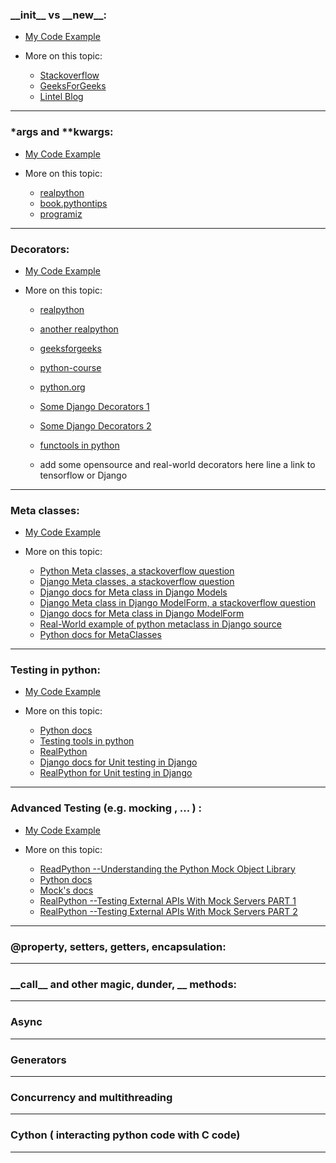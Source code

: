 <!-- topic 1 -->

<h3> __init__ vs __new__:</h3>

- <a href="/examples/code1.py">My Code Example</a>

- More on this topic:

    - <a href="https://stackoverflow.com/questions/674304/why-is-init-always-called-after-new">Stackoverflow</a>
    - <a href="https://www.geeksforgeeks.org/__new__-in-python/">GeeksForGeeks</a>
    - <a href="https://howto.lintel.in/python-__new__-magic-method-explained/">Lintel Blog</a>

<hr>



<h3> *args and **kwargs:</h3>

- <a href="/examples/code2.py">My Code Example</a>

- More on this topic:

    - <a href="https://realpython.com/python-kwargs-and-args/">realpython</a>
    - <a href="https://book.pythontips.com/en/latest/args_and_kwargs.html">book.pythontips</a>
    - <a href="https://www.programiz.com/python-programming/args-and-kwargs">programiz</a>

<hr>



<h3> Decorators:</h3>

- <a href="/examples/code3.py">My Code Example</a>

- More on this topic:

    - <a href="https://realpython.com/primer-on-python-decorators/">realpython</a>
    - <a href="https://realpython.com/inner-functions-what-are-they-good-for/">another realpython</a>
    - <a href="https://www.geeksforgeeks.org/decorators-in-python/">geeksforgeeks</a>
    - <a href="https://www.python-course.eu/python3_decorators.php">python-course</a>
    - <a href="https://www.python.org/dev/peps/pep-0318/">python.org</a>
    - <a href="https://github.com/django/django/blob/main/django/contrib/admin/decorators.py">Some Django Decorators
      1</a>
    - <a href="https://github.com/django/django/blob/main/django/contrib/auth/decorators.py">Some Django Decorators
      2</a>
    - <a href="https://docs.python.org/3/library/functools.html">functools in python</a>

    - add some opensource and real-world decorators here line a link to tensorflow or Django

<hr>


<h3> Meta classes:</h3>

- <a href="/examples/code4.py"> My Code Example </a>

- More on this topic:

    - <a href="https://stackoverflow.com/a/6581949/14119218"> Python Meta classes, a stackoverflow question</a>
    - <a href="https://stackoverflow.com/a/10344231/14119218"> Django Meta classes, a stackoverflow question</a>
    - <a href="https://docs.djangoproject.com/en/dev/topics/db/models/#meta-options"> Django docs for Meta class in Django Models</a>
    - <a href="https://stackoverflow.com/questions/39476334/why-class-meta-is-necessary-while-creating-a-model-form"> Django Meta class in Django ModelForm, a stackoverflow question</a>
    - <a href="https://docs.djangoproject.com/en/dev/topics/forms/modelforms/"> Django docs for Meta class in Django ModelForm </a>
    - <a href="https://github.com/django/django/blob/main/django/db/models/base.py"> Real-World example of python metaclass in Django source </a>
    - <a href="https://docs.python.org/3.9/reference/datamodel.html#metaclasses"> Python docs for MetaClasses </a>

<hr>  

<h3> Testing in python:</h3>

- <a href="/examples/code5.py"> My Code Example </a>

- More on this topic:
    - <a href="https://docs.python.org/3/library/unittest.html"> Python docs </a>
    - <a href="https://wiki.python.org/moin/PythonTestingToolsTaxonomy"> Testing tools in python </a>
    - <a href="https://realpython.com/python-testing/"> RealPython </a>
    - <a href="https://docs.djangoproject.com/en/3.1/topics/testing/"> Django docs for Unit testing in Django </a>
    - <a href="https://realpython.com/testing-in-django-part-1-best-practices-and-examples/"> RealPython for Unit testing in Django </a>

<hr>  

<h3> Advanced Testing (e.g. mocking , ... ) :</h3>  

- <a href="/examples/code6.py"> My Code Example </a>

- More on this topic:
  - <a href="https://realpython.com/python-mock-library/" >ReadPython --Understanding the Python Mock Object Library</a>
  - <a href="https://docs.python.org/3/library/unittest.mock.html" >Python docs</a>
  - <a href="https://mock.readthedocs.io/en/latest/">Mock's docs</a>
  - <a href="https://realpython.com/testing-third-party-apis-with-mocks/">RealPython --Testing External APIs With Mock Servers PART 1</a>
  - <a href="https://realpython.com/testing-third-party-apis-with-mock-servers/">RealPython --Testing External APIs With Mock Servers PART 2</a>
  
<hr>  

<h3> @property, setters, getters, encapsulation:</h3>


<hr>  

<h3> __call__ and other magic, dunder, __  methods:</h3>


<hr>  

<h3> Async</h3>

<hr>  

<h3> Generators</h3>  


<hr>  

<h3> Concurrency and multithreading</h3>  


<hr>  

<h3> Cython ( interacting python code with C code) </h3>  


<hr>


